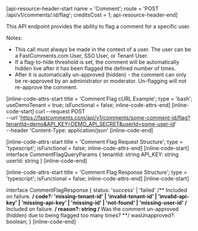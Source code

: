 [api-resource-header-start name = 'Comment'; route = 'POST /api/v1/comments/:id/flag'; creditsCost = 1; api-resource-header-end]

This API endpoint provides the ability to flag a comment for a specific user.

Notes:

- This call must always be made in the context of a user. The user can be a FastComments.com User, SSO User, or Tenant User.
- If a flag-to-hide threshold is set, the comment will be automatically hidden live after it has been flagged the defined number of times.
- After it is automatically un-approved (hidden) - the comment can only be re-approved by an administrator or moderator. Un-flagging will not re-approve the comment.

[inline-code-attrs-start title = 'Comment Flag cURL Example'; type = 'bash'; useDemoTenant = true; isFunctional = false; inline-code-attrs-end]
[inline-code-start]
curl --request POST \
  --url 'https://fastcomments.com/api/v1/comments/some-comment-id/flag?tenantId=demo&API_KEY=DEMO_API_SECRET&userId=some-user-id' \
  --header 'Content-Type: application/json'
[inline-code-end]


[inline-code-attrs-start title = 'Comment Flag Request Structure'; type = 'typescript'; isFunctional = false; inline-code-attrs-end]
[inline-code-start]
interface CommentFlagQueryParams {
    tenantId: string
    API_KEY: string
    userId: string
}
[inline-code-end]

[inline-code-attrs-start title = 'Comment Flag Response Structure'; type = 'typescript'; isFunctional = false; inline-code-attrs-end]
[inline-code-start]

interface CommentFlagResponse {
    status: 'success' | 'failed'
    /** Included on failure. **/
    code?: 'missing-tenant-id' | 'invalid-tenant-id' | 'invalid-api-key' | 'missing-api-key' | 'missing-id' | 'not-found' | 'missing-user-id'
    /** Included on failure. **/
    reason?: string
    /** Was the comment un-approved (hidden) due to being flagged too many times? **/
    wasUnapproved?: boolean;
}
[inline-code-end]
